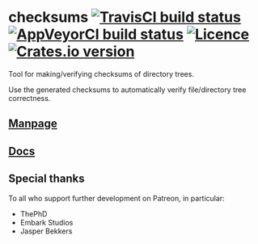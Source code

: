 # checksums [![TravisCI build status](https://app.travis-ci.com/nabijaczleweli/checksums.svg?branch=master)](https://travis-ci.org/nabijaczleweli/checksums) [![AppVeyorCI build status](https://ci.appveyor.com/api/projects/status/cspjknvfow5gfro0/branch/master?svg=true)](https://ci.appveyor.com/project/nabijaczleweli/checksums/branch/master) [![Licence](https://img.shields.io/badge/license-MIT-blue.svg?style=flat)](LICENSE) [![Crates.io version](https://img.shields.io/crates/v/checksums)](https://crates.io/crates/checksums)
Tool for making/verifying checksums of directory trees.

Use the generated checksums to automatically verify file/directory tree
correctness.

## [Manpage](https://rawcdn.githack.com/nabijaczleweli/checksums/man/checksums.1.html)
## [Docs](https://rawcdn.githack.com/nabijaczleweli/checksums/doc/checksums/index.html)

## Special thanks

To all who support further development on Patreon, in particular:

  * ThePhD
  * Embark Studios
  * Jasper Bekkers
